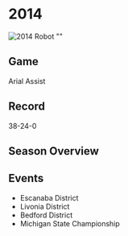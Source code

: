 # 2014

![2014 Robot ""]()

## Game
Arial Assist

## Record
38-24-0

## Season Overview

## Events
- Escanaba District
- Livonia District
- Bedford District
- Michigan State Championship
